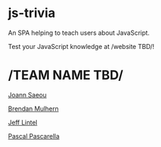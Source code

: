 # js-trivia
An SPA helping to teach users about JavaScript.

Test your JavaScript knowledge at /website TBD/!
  
# /TEAM NAME TBD/
[Joann Saeou](https://github.com/joannsaeou)

[Brendan Mulhern](https://github.com/bmulhern2)

[Jeff Lintel](https://github.com/jefflintel)

[Pascal Pascarella](https://github.com/PascalPascarella)
